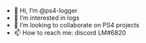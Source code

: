 - 👋 Hi, I’m @ps4-logger
- 👀 I’m interested in logs
- 💞️ I’m looking to collaborate on PS4 projects
- 📫 How to reach me: discord LM#6820

<!---
ps4-logger/ps4-logger is a ✨ special ✨ repository because its `README.md` (this file) appears on your GitHub profile.
You can click the Preview link to take a look at your changes.
--->
